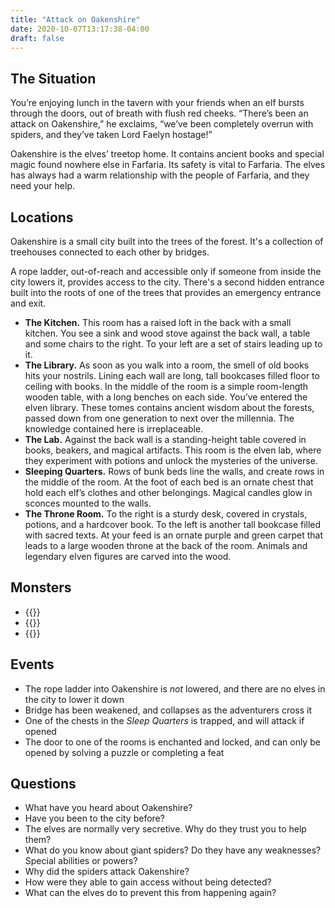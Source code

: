```yaml
---
title: "Attack on Oakenshire"
date: 2020-10-07T13:17:38-04:00
draft: false
---
```


<div data-toc="In This Adventure"></div>

## The Situation

You’re enjoying lunch in the tavern with your friends when an elf bursts through the doors, out of breath with flush red cheeks. “There’s been an attack on Oakenshire,” he exclaims, “we’ve been completely overrun with spiders, and they’ve taken Lord Faelyn hostage!”

Oakenshire is the elves’ treetop home. It contains ancient books and special magic found nowhere else in Farfaria. Its safety is vital to Farfaria. The elves has always had a warm relationship with the people of Farfaria, and they need your help.


## Locations

Oakenshire is a small city built into the trees of the forest. It's a collection of treehouses connected to each other by bridges.

A rope ladder, out-of-reach and accessible only if someone from inside the city lowers it, provides access to the city. There's a second hidden entrance built into the roots of one of the trees that provides an emergency entrance and exit.

- **The Kitchen.** This room has a raised loft in the back with a small kitchen. You see a sink and wood stove against the back wall, a table and some chairs to the right. To your left are a set of stairs leading up to it.
- **The Library.** As soon as you walk into a room, the smell of old books hits your nostrils. Lining each wall are long, tall bookcases filled floor to ceiling with books. In the middle of the room is a simple room-length wooden table, with a long benches on each side. You’ve entered the elven library. These tomes contains ancient wisdom about the forests, passed down from one generation to next over the millennia. The knowledge contained here is irreplaceable.
- **The Lab.** Against the back wall is a standing-height table covered in books, beakers, and magical artifacts. This room is the elven lab, where they experiment with potions and unlock the mysteries of the universe.
- **Sleeping Quarters.** Rows of bunk beds line the walls, and create rows in the middle of the room. At the foot of each bed is an ornate chest that hold each elf’s clothes and other belongings. Magical candles glow in sconces mounted to the walls.
- **The Throne Room.** To the right is a sturdy desk, covered in crystals, potions, and a hardcover book. To the left is another tall bookcase filled with sacred texts. At your feed is an ornate purple and green carpet that leads to a large wooden throne at the back of the room. Animals and legendary elven figures are carved into the wood.


## Monsters

- {{<monster name="Spider (Giant)">}}
- {{<monster name="Centipede (Giant)">}}
- {{<monster name="Elf">}}


## Events

- The rope ladder into Oakenshire is *not* lowered, and there are no elves in the city to lower it down
- Bridge has been weakened, and collapses as the adventurers cross it
- One of the chests in the *Sleep Quarters* is trapped, and will attack if opened
- The door to one of the rooms is enchanted and locked, and can only be opened by solving a puzzle or completing a feat



## Questions

- What have you heard about Oakenshire?
- Have you been to the city before?
- The elves are normally very secretive. Why do they trust you to help them?
- What do you know about giant spiders? Do they have any weaknesses? Special abilities or powers?
- Why did the spiders attack Oakenshire?
- How were they able to gain access without being detected?
- What can the elves do to prevent this from happening again?